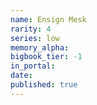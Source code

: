 ```yaml
---
name: Ensign Mesk
rarity: 4
series: low
memory_alpha:
bigbook_tier: -1
in_portal:
date:
published: true
---
```



